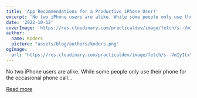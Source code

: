 ```yaml
---
title: 'App Recommendations for a Productive iPhone User!'
excerpt: 'No two iPhone users are alike. While some people only use their phone for the occasional phone call...'
date: '2022-10-12'
coverImage: 'https://res.cloudinary.com/practicaldev/image/fetch/s--VmIyItxY--/c_imagga_scale,f_auto,fl_progressive,h_420,q_auto,w_1000/https://dev-to-uploads.s3.amazonaws.com/uploads/articles/ttocx9e8idlgkodx4lqh.jpg'
author:
  name: Koders
  picture: "assets/blog/authors/koders.png"
ogImage:
  url: 'https://res.cloudinary.com/practicaldev/image/fetch/s--VmIyItxY--/c_imagga_scale,f_auto,fl_progressive,h_420,q_auto,w_1000/https://dev-to-uploads.s3.amazonaws.com/uploads/articles/ttocx9e8idlgkodx4lqh.jpg'
---
```


No two iPhone users are alike. While some people only use their phone for the occasional phone call...

[Read more](https://dev.to/stephanreynolds/app-recommendations-for-a-productive-iphone-user-16e9)
